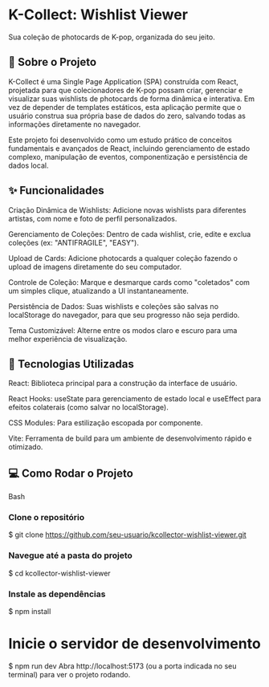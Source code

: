# K-Collect: Wishlist Viewer

Sua coleção de photocards de K-pop, organizada do seu jeito.

## 📖 Sobre o Projeto
K-Collect é uma Single Page Application (SPA) construída com React, projetada para que colecionadores de K-pop possam criar, gerenciar e visualizar suas wishlists de photocards de forma dinâmica e interativa. Em vez de depender de templates estáticos, esta aplicação permite que o usuário construa sua própria base de dados do zero, salvando todas as informações diretamente no navegador.

Este projeto foi desenvolvido como um estudo prático de conceitos fundamentais e avançados de React, incluindo gerenciamento de estado complexo, manipulação de eventos, componentização e persistência de dados local.

## ✨ Funcionalidades
Criação Dinâmica de Wishlists: Adicione novas wishlists para diferentes artistas, com nome e foto de perfil personalizados.

Gerenciamento de Coleções: Dentro de cada wishlist, crie, edite e exclua coleções (ex: "ANTIFRAGILE", "EASY").

Upload de Cards: Adicione photocards a qualquer coleção fazendo o upload de imagens diretamente do seu computador.

Controle de Coleção: Marque e desmarque cards como "coletados" com um simples clique, atualizando a UI instantaneamente.

Persistência de Dados: Suas wishlists e coleções são salvas no localStorage do navegador, para que seu progresso não seja perdido.

Tema Customizável: Alterne entre os modos claro e escuro para uma melhor experiência de visualização.

## 🚀 Tecnologias Utilizadas
React: Biblioteca principal para a construção da interface de usuário.

React Hooks: useState para gerenciamento de estado local e useEffect para efeitos colaterais (como salvar no localStorage).

CSS Modules: Para estilização escopada por componente.

Vite: Ferramenta de build para um ambiente de desenvolvimento rápido e otimizado.

## 💻 Como Rodar o Projeto
Bash

### Clone o repositório
$ git clone https://github.com/seu-usuario/kcollector-wishlist-viewer.git

### Navegue até a pasta do projeto
$ cd kcollector-wishlist-viewer

### Instale as dependências
$ npm install

# Inicie o servidor de desenvolvimento
$ npm run dev
Abra http://localhost:5173 (ou a porta indicada no seu terminal) para ver o projeto rodando.

